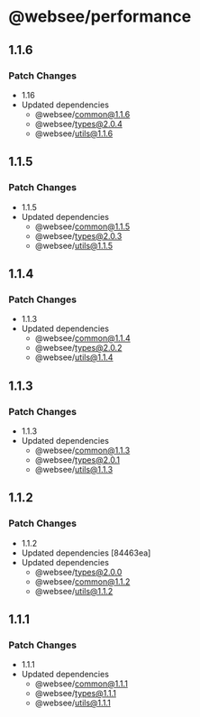 # @websee/performance

## 1.1.6

### Patch Changes

- 1.16
- Updated dependencies
  - @websee/common@1.1.6
  - @websee/types@2.0.4
  - @websee/utils@1.1.6

## 1.1.5

### Patch Changes

- 1.1.5
- Updated dependencies
  - @websee/common@1.1.5
  - @websee/types@2.0.3
  - @websee/utils@1.1.5

## 1.1.4

### Patch Changes

- 1.1.3
- Updated dependencies
  - @websee/common@1.1.4
  - @websee/types@2.0.2
  - @websee/utils@1.1.4

## 1.1.3

### Patch Changes

- 1.1.3
- Updated dependencies
  - @websee/common@1.1.3
  - @websee/types@2.0.1
  - @websee/utils@1.1.3

## 1.1.2

### Patch Changes

- 1.1.2
- Updated dependencies [84463ea]
- Updated dependencies
  - @websee/types@2.0.0
  - @websee/common@1.1.2
  - @websee/utils@1.1.2

## 1.1.1

### Patch Changes

- 1.1.1
- Updated dependencies
  - @websee/common@1.1.1
  - @websee/types@1.1.1
  - @websee/utils@1.1.1
